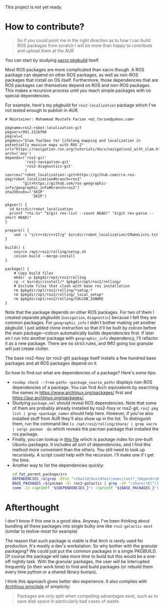 This project is not yet ready.

# How to contribute?

> So if you could point me in the right direction as to how I can build ROS packages from scratch I will be more than happy to contribute and upload them at the AUR

You can start by studying [xacro pkgbuild](https://aur.archlinux.org/cgit/aur.git/tree/PKGBUILD?h=ros2-foxy-xacro) itself.

Most ROS packages are more complicated than xacro though. A ROS package can depend on other ROS packages, as well as non-ROS packages that install on OS itself. Furthermore, those dependencies that are ROS packages can themselves depend on ROS and non-ROS packages. This makes a recursive process until you reach simple packages with no special dependencies.

For example, here's my pkgbuild for `ros2-localization` package which I've not tested enough to publish in AUR.
```
# Maintainer: Mohammad Mostafa Farzan <m2_farzan@yahoo.com>

pkgname=ros2-robot-localization-git
pkgver=r991.212bfb0
pkgrel=1
pkgdesc="Slam Toolbox for lifelong mapping and localization in potentially massive maps with ROS 2"
url="https://navigation.ros.org/tutorials/docs/navigation2_with_slam.html"
arch=('any')
depends=('ros2-git'
         'ros2-navigation-git'
         'ros2-diagnostics-git'
         )
source=("robot_localization::git+https://github.com/cra-ros-pkg/robot_localization#branch=ros2"
        "git+https://github.com/ros-geographic-info/geographic_info#branch=ros2")
sha256sums=('SKIP'
            'SKIP')

pkgver() {
  cd $srcdir/robot_localization
  printf "r%s.%s" "$(git rev-list --count HEAD)" "$(git rev-parse --short HEAD)"
}

prepare() {
    sed -i "s/c++14/c++17/g" $srcdir/robot_localization/CMakeLists.txt
}

build() {
    source /opt/ros2/rolling/setup.sh
    colcon build --merge-install
}

package() {
    # Copy build files
    mkdir -p $pkgdir/opt/ros2/rolling
    cp -r $srcdir/install/* $pkgdir/opt/ros2/rolling/
    # Exclude files that clash with base ros installation
    rm $pkgdir/opt/ros2/rolling/*setup.*
    rm $pkgdir/opt/ros2/rolling/_local_setup*
    rm $pkgdir/opt/ros2/rolling/COLCON_IGNORE
}

```
Note that the package depends on other ROS packages. For two of them I created separate pkgbuilds (`navigation`, `diagnostic`) because I felt they are common packages. For `geographic_info` I didn't bother making yet another pkgbuild. I just added clone instruction so that it'll be built by colcon before the main package—colcon automatically builds dependencies first. If later on I run into another package with `geographic_info` dependency, I'll refactor it as a new package. There are no strict rules, and IMO going too granular will just create clutter.

The base ros2-foxy (or ros2-git) package itself installs a few hundred base packages and all ROS packages depend on it.

So how to find out what are dependencies of a package? Here's some tips:
- `rosdep check --from-paths <package_source_path>` displays non-ROS dependencies of a package. You can find Arch equivalents by searching the names in https://www.archlinux.org/packages/ first and https://aur.archlinux.org/packages/.
- Studying `package.xml` should reveal ROS dependencies. Note that some of them are probably already installed by ros2-foxy or ros2-git. `ros2 pkg list | grep <package_name>` should help here. However, if you've also installed stuff from AUR they'll also show up in the list. To distinguish them, run the command like `ls /opt/ros2/rolling/share/ | grep xacro | xargs pacman -Qo` which reveals the pacman package that installed the ros package.
- Finally, you can lookup in [this file](http://packages.ros.org/ros2/ubuntu/lists/ros-rolling-focal-amd64_focal_main_amd64_Packages) which is package index for pre-built Ubuntu packages. It includes all sort of dependencies, and I find this method more convenient than the others. You still need to look up recursively. A script could help with the recursion. I'll make one if I get the time.
- Another way to list the dependencies quickly:
  ```bash
  cd fat_parent_package/src
  DEPENDENCIES_=$(grep -RPoh "<(build|buildtool|exec|run)?_?depend>\K[^\<]+" | sort | uniq)
  BASE_PACKAGES_=$(pacman -Ql ros2-galactic | grep -oP "/share/\K[^/]+" | sort | uniq)
  comm -23 <(printf "${DEPENDENCIES_}") <(printf "${BASE_PACKAGES_}")
  ```

# Afterthought

I don't know if this one is a good idea. Anyway, I've been thinking about bundling all these packages into single bulky one like `ros2-galactic-most` (similar to texlive-most for example)

The reason that such package is viable is that Arch is rarely used for production. It's mostly a dev's workstation. So why bother with the granular packaging? We could just put the common packages in a single PKGBUILD. Of course the package will take more time to build but this would be a one-off nightly task. With the granular packages, the user will be interrupted frequently (in their work time) to find and build packages (or rebuild them every time python or a shared library bumps).

I think this approach gives better dev experience. It also complies with [Archlinux princliple](https://wiki.archlinux.org/title/Arch_Linux#Principles) of simplicity:
> Packages are only split when compelling advantages exist, such as to save disk space in particularly bad cases of waste.
